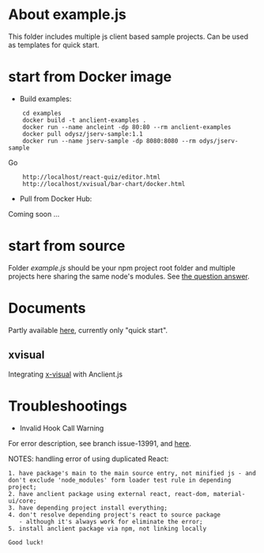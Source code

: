 # About example.js

This folder includes multiple js client based sample projects. Can be used as
templates for quick start.

# start from Docker image

- Build examples:

```
    cd examples
	docker build -t anclient-examples .
	docker run --name ancleint -dp 80:80 --rm anclient-examples
	docker pull odysz/jserv-sample:1.1
	docker run --name jserv-sample -dp 8080:8080 --rm odys/jserv-sample
```

Go

```
	http://localhost/react-quiz/editor.html
	http://localhost/xvisual/bar-chart/docker.html
```

- Pull from Docker Hub:

Coming soon ...

# start from source

Folder *example.js* should be your npm project root folder and multiple projects
here sharing the same node's modules. See [the question answer](https://stackoverflow.com/a/29787493/7362888).

# Documents

Partly available [here](https://odys-z.github.io/Anclient/), currently only
"quick start".

## xvisual

Integrating [x-visual](https://github.com/odys-z/x-visual) with Anclient.js

# Troubleshootings

- Invalid Hook Call Warning

For error description, see branch issue-13991, and [here](https://reactjs.org/warnings/invalid-hook-call-warning.html).

NOTES: handling error of using duplicated React:

    1. have package's main to the main source entry, not minified js - and
    don't exclude 'node_modules' form loader test rule in depending project;
    2. have anclient package using external react, react-dom, material-ui/core;
    3. have depending project install everything;
    4. don't resolve depending project's react to source package
       - although it's always work for eliminate the error;
    5. install anclient package via npm, not linking locally

    Good luck!
